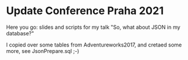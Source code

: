 # Update Conference Praha 2021

Here you go: slides and scripts for my talk "So, what about JSON in my database?"

I copied over some tables from Adventureworks2017, and cretaed some more, see JsonPrepare.sql ;-)
